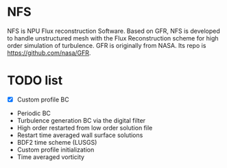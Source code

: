 # NFS

NFS is NPU Flux reconstruction Software. Based on GFR, NFS is developed to handle unstructured mesh with the Flux Reconstruction scheme for high order simulation of turbulence. GFR is originally from NASA. Its repo is https://github.com/nasa/GFR.

# TODO list

- [X] Custom profile BC
- Periodic BC
- Turbulence generation BC via the digital filter
- High order restarted from low order solution file
- Restart time averaged wall surface solutions
- BDF2 time scheme (LUSGS)
- Custom profile initialization
- Time averaged vorticity

